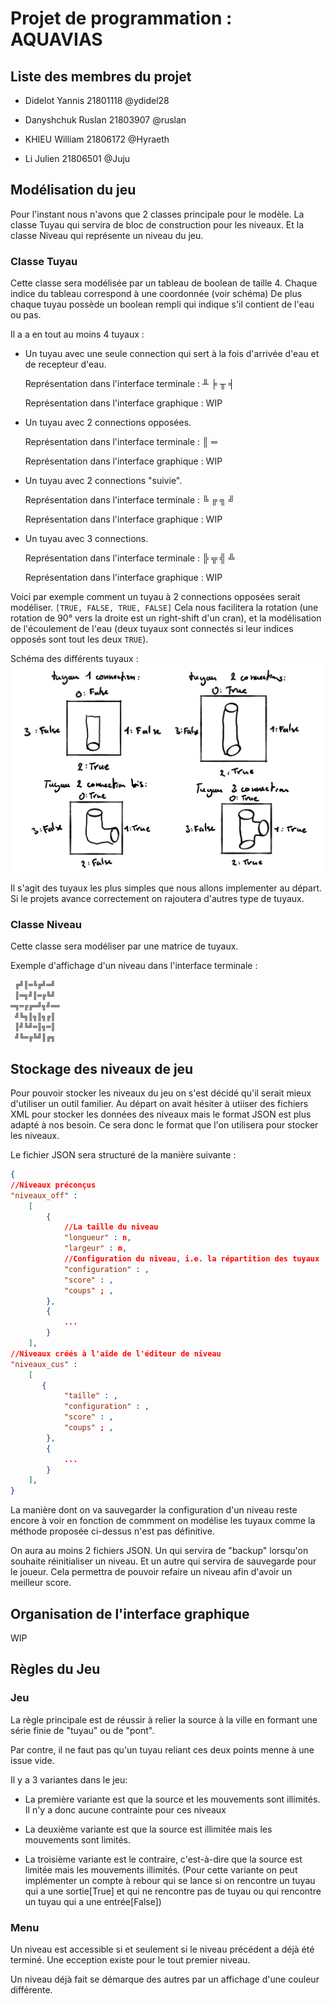 # Projet de programmation : AQUAVIAS

## Liste des membres du projet

- Didelot Yannis 21801118 @ydidel28

- Danyshchuk Ruslan 21803907 @ruslan

- KHIEU William 21806172 @Hyraeth

- Li Julien 21806501 @Juju

## Modélisation du jeu

Pour l'instant nous n'avons que 2 classes principale pour le modèle. La classe Tuyau qui servira de bloc de construction pour les niveaux.
Et la classe Niveau qui représente un niveau du jeu.

### Classe Tuyau

Cette classe sera modélisée par un tableau de boolean de taille 4. Chaque indice du tableau correspond à une coordonnée (voir schéma) De plus chaque tuyau possède un boolean rempli qui indique s'il contient de l'eau ou pas.

Il a a en tout au moins 4 tuyaux :

- Un tuyau avec une seule connection qui sert à la fois d'arrivée d'eau et de recepteur d'eau.
  
  Représentation dans l'interface terminale : ╨ ╞ ╥ ╡

  Représentation dans l'interface graphique : WIP

- Un tuyau avec 2 connections opposées.
  
  Représentation dans l'interface terminale : ║ ═

  Représentation dans l'interface graphique : WIP

- Un tuyau avec 2 connections "suivie".
  
  Représentation dans l'interface terminale : ╚ ╔ ╗ ╝

  Représentation dans l'interface graphique : WIP

- Un tuyau avec 3 connections.
  
  Représentation dans l'interface terminale : ╠ ╦ ╣ ╩

  Représentation dans l'interface graphique : WIP

Voici par exemple comment un tuyau à 2 connections opposées serait modéliser.
`[TRUE, FALSE, TRUE, FALSE]`
Cela nous facilitera la rotation (une rotation de 90° vers la droite est un right-shift d'un cran), et la modélisation de l'écoulement de l'eau (deux tuyaux sont connectés si leur indices opposés sont tout les deux `TRUE`).

Schéma des différents tuyaux :
![Schéma des tuyaux](Schéma_tuyaux.PNG)

Il s'agit des tuyaux les plus simples que nous allons implementer au départ. Si le projets avance correctement on rajoutera d'autres type de tuyaux.

### Classe Niveau

Cette classe sera modéliser par une matrice de tuyaux.

Exemple d'affichage d'un niveau dans l'interface terminale :

```bash
 ╔╝║═╚╔╝═╝
 ║═╗╝║═╔╚╝
═╗═╔╔═╝╗╝══
 ╝╚╗║╗║╗╔║
 ║╝╚╝═║╗═║
 ╝╚═╔╚╝║╔╗
```

## Stockage des niveaux de jeu

Pour pouvoir stocker les niveaux du jeu on s'est décidé qu'il serait mieux d'utiliser un outil familier.
Au départ on avait hésiter à utiiser des fichiers XML pour stocker les données des niveaux mais le format JSON est plus adapté à nos besoin. Ce sera donc le format que l'on utilisera pour stocker les niveaux.

Le fichier JSON sera structuré de la manière suivante :

```JSON
{
//Niveaux préconçus
"niveaux_off" :
    [
        {
            //La taille du niveau
            "longueur" : n,
            "largeur" : m,
            //Configuration du niveau, i.e. la répartition des tuyaux
            "configuration" : ,
            "score" : ,
            "coups" ; ,
        },
        {
            ...
        }
    ],
//Niveaux créés à l'aide de l'éditeur de niveau
"niveaux_cus" :
    [
       {
            "taille" : ,
            "configuration" : ,
            "score" : ,
            "coups" ; ,
        },
        {
            ...
        }
    ],
}
```

La manière dont on va sauvegarder la configuration d'un niveau reste encore à voir en fonction de commment on modélise les tuyaux comme la méthode proposée ci-dessus n'est pas définitive.

On aura au moins 2 fichiers JSON. Un qui servira de "backup" lorsqu'on souhaite réinitialiser un niveau. Et un autre qui servira de sauvegarde pour le joueur.
Cela permettra de pouvoir refaire un niveau afin d'avoir un meilleur score.

## Organisation de l'interface graphique

WIP

## Règles du Jeu

### Jeu

La règle principale est de réussir à relier la source à la ville en formant une série finie de "tuyau" ou de "pont".

Par contre, il ne faut pas qu'un tuyau reliant ces deux points menne à une issue vide.

Il y a 3 variantes dans le jeu:

- La première variante est que la source et les mouvements sont illimités. Il n'y a donc aucune contrainte pour ces niveaux

- La deuxième variante est que la source est illimitée mais les mouvements sont limités.

- La troisième variante est le contraire, c'est-à-dire que la source est limitée mais les mouvements illimités. 
  (Pour cette variante on peut implémenter un compte à rebour qui se lance si on rencontre un tuyau qui a une sortie[True] et qui ne rencontre pas de tuyau ou qui rencontre un tuyau qui a une entrée[False])

### Menu

Un niveau est accessible si et seulement si le niveau précédent a déjà été terminé. Une ecception existe pour le tout premier niveau.

Un niveau déjà fait se démarque des autres par un affichage d'une couleur différente.
